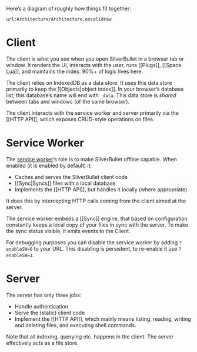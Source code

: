 Here’s a diagram of roughly how things fit together: 
```excalidraw
url:Architecture/Architecture.excalidraw
```

# Client
The client is what you see when you open SilverBullet in a browser tab or window. It renders the UI, interacts with the user, runs [[Plugs]], [[Space Lua]], and maintains the index. 90%+ of logic lives here.

The client relies on IndexedDB as a data store. It uses this data store primarily to keep the [[Objects|object index]]. In your browser’s database list, this database’s name will end with `_data`. This data store is _shared_ between tabs and windows (of the same browser).

The client interacts with the service worker and server primarily via the [[HTTP API]], which exposes CRUD-style operations on files.

# Service Worker
The [service worker](https://developer.mozilla.org/en-US/docs/Web/API/Service_Worker_API)’s role is to make SilverBullet offline capable. When enabled (it is enabled by default) it:
* Caches and serves the SilverBullet client code
* [[Sync|Syncs]] files with a local database
* Implements the [[HTTP API]], but handles it locally (where appropriate)

It does this by intercepting HTTP calls coming from the client aimed at the server.

The service worker embeds a [[Sync]] engine, that based on configuration constantly keeps a local copy of your files in sync with the server. To make the sync status visible, it emits events to the Client.

For debugging purposes you can disable the service worker by adding `?enableSW=0` to your URL. This disabling is persistent, to re-enable it use `?enableSW=1`.

# Server
The server has only three jobs:

* Handle authentication
* Serve the (static) client code
* Implement the [[HTTP API]], which mainly means listing, reading, writing and deleting files, and executing shell commands.

Note that all indexing, querying etc. happens in the client. The server effectively acts as a file store.

